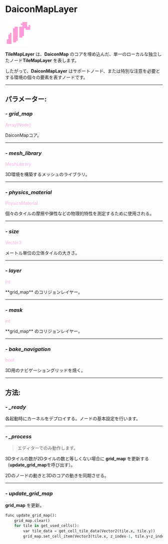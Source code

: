 # DaiconMapLayer

![daicon_map_layer.png](../assets/images/nodes/daicon_map_layer.png)

**TileMapLayer** は、**DaiconMap** のコアを埋め込んだ、単一のローカルな独立したノード**TileMapLayer** を表します。

したがって、**DaiconMapLayer** はサポートノード、または特別な注意を必要とする環境の個々の要素を表すノードです。

---
## **パラメーター**:

### - *grid_map*
<p style="color:#ffb0e0;">Array[Node]</p>
DaiconMapコア。

---
### - *mesh_library*
<p style="color:#ffb0e0;">MeshLibrary</p>
3D環境を構築するメッシュのライブラリ。

---
### - *physics_material*
<p style="color:#ffb0e0;">PhysicsMaterial</p>
個々のタイルの摩擦や弾性などの物理的特性を測定するために使用される。

---
### - *size*
<p style="color:#ffb0e0;">Vector3</p>
メートル単位の立体タイルの大きさ。

---
### - *layer*
<p style="color:#ffb0e0;">int</p>
**grid_map** のコリジョンレイヤー。

---
### - *mask*
<p style="color:#ffb0e0;">int</p>
**grid_map** のコリジョンレイヤー。

---
### - *bake_navigation*
<p style="color:#ffb0e0;">bool</p>
3D用のナビゲーショングリッドを焼く。

---
## **方法**:
### - *_ready*

各起動時にカーネルをデプロイする。ノードの基本設定を行います。

---
### - *_process*

> エディターでのみ動作します。

3Dタイルの数が2Dタイルの数と等しくない場合に **grid_map** を更新する（**update_grid_map**を呼び出す）。

2Dのノードの動きと3Dのコアの動きを同期させる。

---
### - *update_grid_map*

**grid_map** を更新。

```python
func update_grid_map():
	grid_map.clear()
	for tile in get_used_cells():
		var tile_data = get_cell_tile_data(Vector2(tile.x, tile.y))
		grid_map.set_cell_item(Vector3(tile.x, z_index-1, tile.y+z_index), tile_data.get_custom_data("Item"))
```